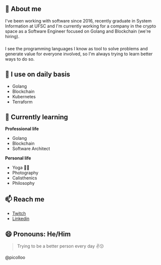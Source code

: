 ## 👋 About me 

I've been working with software since 2016, recently graduate in System Information at UFSC and I'm currently working for a company in the crypto space as a Software Engineer focused on Golang and Blockchain (we're hiring).
###
I see the programming languages I know as tool to solve problems and generate value for everyone involved, so I'm always trying to learn better ways to do so.

## 🌱 I use on daily basis

- Golang
- Blockchain
- Kubernetes
- Terraform

## 📔 Currently learning

**Professional life**
- Golang
- Blockchain
- Software Architect

**Personal life**
- Yoga 🧘‍♂️
- Photography
- Calisthenics
- Philosophy

## 📫 Reach me

- [Twitch](https://twitch.tv/lpicollo)
- [Linkedin](https://www.linkedin.com/in/lucas-picollo/)

## 😄 Pronouns: He/Him

> Trying to be a better person every day :v::kissing:

@picolloo
